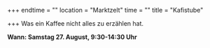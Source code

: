 +++
endtime = ""
location = "Marktzelt"
time = ""
title = "Kafistube"

+++
Was ein Kaffee nicht alles zu erzählen hat.

**Wann: Samstag 27. August, 9:30-14:30 Uhr**